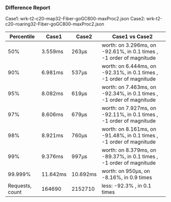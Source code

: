 ### Difference Report
Case1: wrk-t2-c20-map32-Fiber-goGC600-maxProc2.json
Case2: wrk-t2-c20-roaring32-Fiber-goGC800-maxProc2.json

|Percentile|Case1|Case2|Case1 vs Case2|
|---|---|---|---|
|50%|3.559ms|263µs|worth: on 3.296ms, on -92.61%, in 0.1 times , -1 order of magnitude|
|90%|6.981ms|537µs|worth: on 6.444ms, on -92.31%, in 0.1 times , -1 order of magnitude|
|95%|8.082ms|619µs|worth: on 7.463ms, on -92.34%, in 0.1 times , -1 order of magnitude|
|97%|8.606ms|679µs|worth: on 7.927ms, on -92.11%, in 0.1 times , -1 order of magnitude|
|98%|8.921ms|760µs|worth: on 8.161ms, on -91.48%, in 0.1 times , -1 order of magnitude|
|99%|9.376ms|997µs|worth: on 8.379ms, on -89.37%, in 0.1 times , -1 order of magnitude|
|99.999%|11.642ms|10.692ms|worth: on 950µs, on -8.16%, in 0.9 times |
|Requests, count|164690|2152710|less: -92.3% , in 0.1 times |
